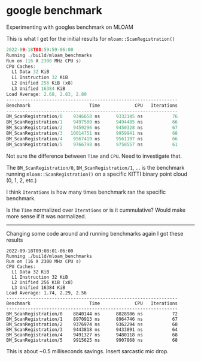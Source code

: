# google benchmark

Experimenting with googles benchmark on MLOAM

This is what I get for the initial results for `mloam::ScanRegistration()`
``` c++
2022-09-18T08:59:59-06:00
Running ./build/mloam_benchmarks
Run on (16 X 2300 MHz CPU s)
CPU Caches:
  L1 Data 32 KiB
  L1 Instruction 32 KiB
  L2 Unified 256 KiB (x8)
  L3 Unified 16384 KiB
Load Average: 2.68, 2.83, 2.80
----------------------------------------------------------------
Benchmark                      Time             CPU   Iterations
----------------------------------------------------------------
BM_ScanRegistration/0    9346658 ns      9332145 ns           76
BM_ScanRegistration/1    9497580 ns      9494485 ns           66
BM_ScanRegistration/2    9459296 ns      9450328 ns           67
BM_ScanRegistration/3   10014751 ns      9959941 ns           68
BM_ScanRegistration/4    9567419 ns      9561197 ns           66
BM_ScanRegistration/5    9766798 ns      9758557 ns           61
```

Not sure the difference between `Time` and `CPU`. Need to investigate that.

The `BM_ScanRegistration/0`, `BM_ScanRegistration/1`, ... is the benchmark running `mloam::ScanRegistration()` on a specific KITTI binary point cloud (0, 1, 2, etc.) 

I think `Iterations` is how many times benchmark ran the specific benchmark.

Is the `Time` normalized over `Iterations` or is it cummulative? Would make more sense if it was normalized.

---
Changing some code around and running benchmarks again I got these results

```
2022-09-18T09:08:01-06:00
Running ./build/mloam_benchmarks
Run on (16 X 2300 MHz CPU s)
CPU Caches:
  L1 Data 32 KiB
  L1 Instruction 32 KiB
  L2 Unified 256 KiB (x8)
  L3 Unified 16384 KiB
Load Average: 1.74, 2.29, 2.56
----------------------------------------------------------------
Benchmark                      Time             CPU   Iterations
----------------------------------------------------------------
BM_ScanRegistration/0    8840144 ns      8828986 ns           72
BM_ScanRegistration/1    8970913 ns      8964746 ns           67
BM_ScanRegistration/2    9376974 ns      9362294 ns           68
BM_ScanRegistration/3    9443818 ns      9433891 ns           64
BM_ScanRegistration/4    9491327 ns      9480118 ns           68
BM_ScanRegistration/5    9915625 ns      9907868 ns           68
```

This is about ~0.5 milliseconds savings. Insert sarcastic mic drop.


